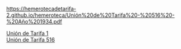 https://hemerotecadetarifa-2.github.io/hemeroteca/Unión%20de%20Tarifa%20-%20516%20-%20Año%201934.pdf
<div>
<a href="https://hemerotecadetarifa-2.github.io/hemeroteca/Unión de Tarifa - 1 - Año 1924.pdf" target="_blank"> Unión de Tarifa 1 </a> <br>
<a href="https://hemerotecadetarifa-2.github.io/hemeroteca/Unión de Tarifa - 516 - Año 1934.pdf" target="_blank"> Unión de Tarifa 516 </a> <br> 
